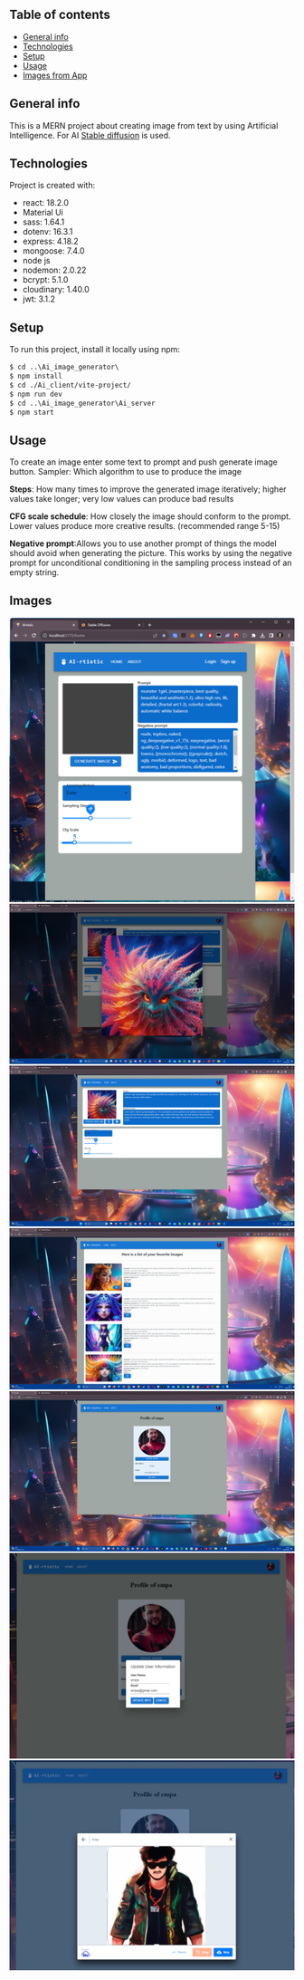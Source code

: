 ## Table of contents
* [General info](#general-info)
* [Technologies](#technologies)
* [Setup](#setup)
* [Usage](#usage)
* [Images from App](#images)
## General info
This is a MERN project about creating image from text by using Artificial Intelligence. 
For AI [Stable diffusion](https://github.com/AUTOMATIC1111/stable-diffusion-webui/wiki/Features#alt-diffusion) is used. 

	
## Technologies
Project is created with:

* react: 18.2.0
* Material Ui
* sass: 1.64.1
* dotenv: 16.3.1
* express: 4.18.2
* mongoose: 7.4.0
* node js
* nodemon: 2.0.22
* bcrypt: 5.1.0
* cloudinary: 1.40.0
* jwt: 3.1.2
	
## Setup
To run this project, install it locally using npm:

```
$ cd ..\Ai_image_generator\
$ npm install
$ cd ./Ai_client/vite-project/
$ npm run dev
$ cd ..\Ai_image_generator\Ai_server
$ npm start
```
## Usage
 To create an image enter some text to prompt and push generate image button. 
 Sampler: Which algorithm to use to produce the image

**Steps**: How many times to improve the generated image iteratively; higher values take longer; very low values can produce bad results

**CFG scale schedule**: How closely the image should conform to the prompt. Lower values produce more creative results. (recommended range 5-15)

**Negative prompt**:Allows you to use another prompt of things the model should avoid when generating the picture. This works by using the negative prompt for unconditional conditioning in the sampling process instead of an empty string.
## Images
![Alt text](<screen shots/Ekran görüntüsü 2023-08-23 223828.png>)
![Alt text](<screen shots/Ekran görüntüsü 2023-08-23 223715.png>)
![Alt text](<screen shots/Ekran görüntüsü 2023-08-23 223729.png>)
![Alt text](<screen shots/Ekran görüntüsü 2023-08-23 223754.png>)
![Alt text](<screen shots/Ekran görüntüsü 2023-08-23 223804.png>)
![Alt text](<screen shots/Ekran görüntüsü 2023-08-23 224507.png>)
![Alt text](<screen shots/Ekran görüntüsü 2023-08-23 224540.png>)
